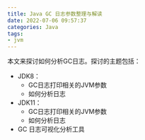 ```yaml
---
title: Java GC 日志参数整理与解读
date: 2022-07-06 09:57:37
categories: Java
tags:
- jvm
---
```


本文来探讨如何分析GC日志。探讨的主题包括：
- JDK8：
	- GC日志打印相关的JVM参数
	- 如何分析日志
-  JDK11：
	- GC日志打印相关的JVM参数
	- 如何分析日志
- GC 日志可视化分析工具